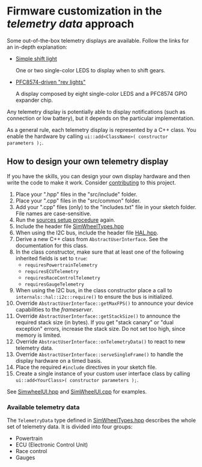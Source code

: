 # Firmware customization in the *telemetry data* approach

Some out-of-the-box telemetry displays are available.
Follow the links for an in-depth explanation:

- [Simple shift light](./SimpleShiftLight/SimpleShiftLight_en.md)

  One or two single-color LEDS to display when to shift gears.

- [PFC8574-driven "rev lights"](./PCF8574RevLights/PCF8574RevLights_en.md)

  A display composed by eight single-color LEDS and
  a PFC8574 GPIO expander chip.

Any telemetry display is potentially able to display notifications
(such as connection or low battery),
but it depends on the particular implementation.

As a general rule, each telemetry display is represented by a C++ class.
You enable the hardware by calling
`ui::add<ClassName>( constructor parameters );`.

## How to design your own telemetry display

If you have the skills,
you can design your own display hardware and
then write the code to make it work.
Consider [contributing](../../../.github/CONTRIBUTING.md) to this project.

1. Place your ".hpp" files in the "src/include" folder.
2. Place your ".cpp" files in the "src/common" folder.
3. Add your ".cpp" files (only) to the "includes.txt" file in your sketch folder.
   File names are case-sensitive.
4. Run the [sources setup procedure](../../firmware/sourcesSetup_en.md)
   again.
5. Include the header file
   [SimWheelTypes.hpp](../../../src/include/SimWheelTypes.hpp)
6. When using the I2C bus, include the header file
   [HAL.hpp](../../../src/include/HAL.hpp).
7. Derive a new C++ class from `AbstractUserInterface`.
   See the documentation for this class.
8. In the class constructor, make sure that at least one of the
   following inherited fields is set to `true`:
   - `requiresPowertrainTelemetry`
   - `requiresECUTelemetry`
   - `requiresRaceControlTelemetry`
   - `requiresGaugeTelemetry`
9.  When using the I2C bus, in the class constructor
   place a call to `internals::hal::i2c::require()` to ensure the
   bus is initialized.
10. Override `AbstractUserInterface::getMaxFPS()` to
    announce your device capabilities to the *frameserver*.
11. Override `AbstractUserInterface::getStackSize()` to
    announce the required stack size (in bytes).
    If you get "stack canary" or "dual exception" errors,
    increase the stack size.
    Do not set too high, since memory is limited.
12. Override `AbstractUserInterface::onTelemetryData()`
    to react to new telemetry data.
13. Override `AbstractUserInterface::serveSingleFrame()`
    to handle the display hardware on a timed basis.
14. Place the required `#include` directives in your sketch file.
15. Create a single instance of your custom user interface class
    by calling `ui::add<YourClass>( constructor parameters );`.

See [SimwheelUI.hpp](../../../src/include/SimWheelUI.hpp)
and [SimWheelUI.cpp](../../../src/common/SimWheelUI.cpp)
for examples.

### Available telemetry data

The `TelemetryData` type defined in
[SimWheelTypes.hpp](../../../src/include/SimWheelTypes.hpp)
describes the whole set of telemetry data.
It is divided into four groups:

- Powertrain
- ECU (Electronic Control Unit)
- Race control
- Gauges
